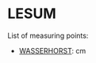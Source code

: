 # LESUM

List of measuring points:

* [WASSERHORST](./WASSERHORST): <Value topic="rivers/pegel-online/LESUM/WASSERHORST/measurementValue"/> cm
